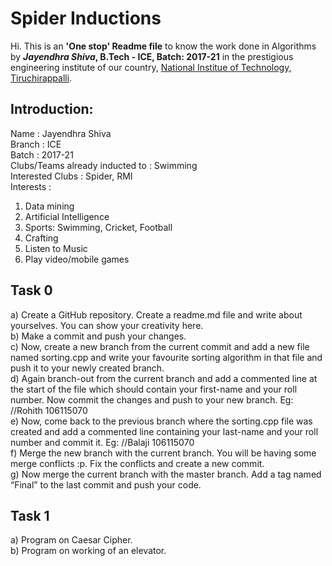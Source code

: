 # Spider Inductions
Hi.
This is an **'One stop' Readme file** to know the work done in Algorithms by ***Jayendhra Shiva*, B.Tech - ICE, Batch: 2017-21** in the prestigious engineering institute of our country, [National Institue of Technology, Tiruchirappalli](https://www.nitt.edu/). 

## Introduction:

Name               						  :  Jayendhra Shiva  
Branch              						:  ICE  
Batch             						  :  2017-21  
Clubs/Teams already inducted to :  Swimming      
Interested Clubs  						  :  Spider, RMI  
Interests          						  :    
1. Data mining                         				
2. Artificial Intelligence   
3. Sports: Swimming, Cricket, Football             			 
4. Crafting    
5. Listen to Music   
6. Play video/mobile games    
                                            
## Task 0

a) Create a GitHub repository. Create a readme.md file and write about yourselves. You can show your creativity here.  
b) Make a commit and push your changes.  
c) Now, create a new branch from the current commit and add a new file named sorting.cpp and write your favourite sorting algorithm in that file and push it to your newly created branch.  
d) Again branch-out from the current branch and add a commented line at the start of the file which should contain your first-name and your roll number. Now commit the changes and push to your new branch. Eg: //Rohith 106115070  
e) Now, come back to the previous branch where the sorting.cpp file was created and add a commented line containing your last-name and your roll number and commit it. Eg: //Balaji 106115070  
f) Merge the new branch with the current branch. You will be having some merge conflicts :p. Fix the conflicts and create a new commit.  
g) Now merge the current branch with the master branch. Add a tag named “Final” to the last commit and push your code.  

## Task 1
a) Program on Caesar Cipher.  
b) Program on working of an elevator.  
